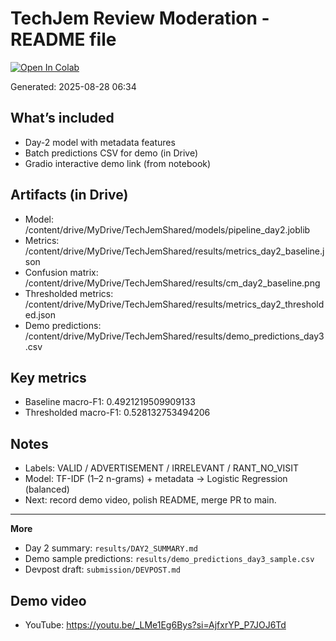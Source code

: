 # TechJem Review Moderation - README file
[![Open In Colab](https://colab.research.google.com/assets/colab-badge.svg)](
https://colab.research.google.com/github/dhyyunn/techjem-review-moderation/blob/main/notebooks/TechJem_ReviewModeration.ipynb)

Generated: 2025-08-28 06:34
## What’s included
- Day-2 model with metadata features
- Batch predictions CSV for demo (in Drive)
- Gradio interactive demo link (from notebook)

## Artifacts (in Drive)
- Model: /content/drive/MyDrive/TechJemShared/models/pipeline_day2.joblib
- Metrics: /content/drive/MyDrive/TechJemShared/results/metrics_day2_baseline.json
- Confusion matrix: /content/drive/MyDrive/TechJemShared/results/cm_day2_baseline.png
- Thresholded metrics: /content/drive/MyDrive/TechJemShared/results/metrics_day2_thresholded.json
- Demo predictions: /content/drive/MyDrive/TechJemShared/results/demo_predictions_day3.csv

## Key metrics
- Baseline macro-F1: 0.4921219509909133
- Thresholded macro-F1: 0.528132753494206

## Notes
- Labels: VALID / ADVERTISEMENT / IRRELEVANT / RANT_NO_VISIT
- Model: TF-IDF (1–2 n-grams) + metadata → Logistic Regression (balanced)
- Next: record demo video, polish README, merge PR to main.

---

**More**
- Day 2 summary: `results/DAY2_SUMMARY.md`
- Demo sample predictions: `results/demo_predictions_day3_sample.csv`
- Devpost draft: `submission/DEVPOST.md`


## Demo video
- YouTube: https://youtu.be/_LMe1Eg6Bys?si=AjfxrYP_P7JOJ6Td
